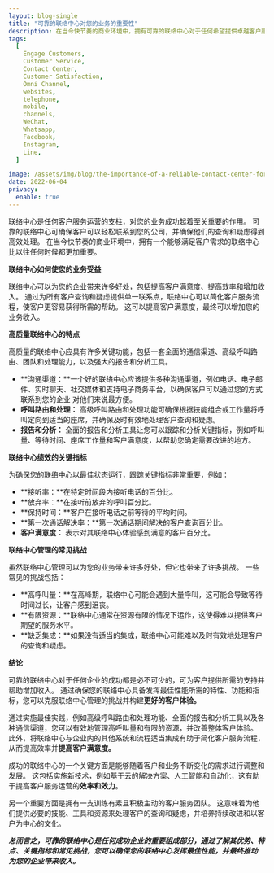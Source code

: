 ```yaml
---
layout: blog-single
title: "可靠的联络中心对您的业务的重要性"
description: 在当今快节奏的商业环境中，拥有可靠的联络中心对于任何希望提供卓越客户服务并留住客户的公司来说都是必不可少的。 在本文中，我们探讨了可靠的联络中心的重要性以及它如何使您的业务受益。
tags:
  [
    Engage Customers,
    Customer Service,
    Contact Center,
    Customer Satisfaction,
    Omni Channel,
    websites,
    telephone,
    mobile,
    channels,
    WeChat,
    Whatsapp,
    Facebook,
    Instagram,
    Line,
  ]

image: /assets/img/blog/the-importance-of-a-reliable-contact-center-for-your-business.jpg
date: 2022-06-04
privacy:
  enable: true
---
```


联络中心是任何客户服务运营的支柱，对您的业务成功起着至关重要的作用。 可靠的联络中心可确保客户可以轻松联系到您的公司，并确保他们的查询和疑虑得到高效处理。 在当今快节奏的商业环境中，拥有一个能够满足客户需求的联络中心比以往任何时候都更加重要。

**联络中心如何使您的业务受益**

联络中心可以为您的企业带来许多好处，包括提高客户满意度、提高效率和增加收入。 通过为所有客户查询和疑虑提供单一联系点，联络中心可以简化客户服务流程，使客户更容易获得所需的帮助。 这可以提高客户满意度，最终可以增加您的业务收入。

**高质量联络中心的特点**

高质量的联络中心应具有许多关键功能，包括一套全面的通信渠道、高级呼叫路由、团队和处理能力，以及强大的报告和分析工具。

- **沟通渠道：**一个好的联络中心应该提供多种沟通渠道，例如电话、电子邮件、实时聊天、社交媒体和支持电子商务平台，以确保客户可以通过您的方式联系到您的企业 对他们来说最方便。
- **呼叫路由和处理：** 高级呼叫路由和处理功能可确保根据技能组合或工作量将呼叫定向到适当的座席，并确保及时有效地处理客户查询和疑虑。
- **报告和分析：** 全面的报告和分析工具让您可以跟踪和分析关键指标，例如呼叫量、等待时间、座席工作量和客户满意度，以帮助您确定需要改进的地方。

**联络中心绩效的关键指标**

为确保您的联络中心以最佳状态运行，跟踪关键指标非常重要，例如：

- **接听率：**在特定时间段内接听电话的百分比。
- **放弃率：**在接听前放弃的呼叫百分比。
- **保持时间：**客户在接听电话之前等待的平均时间。
- **第一次通话解决率：**第一次通话期间解决的客户查询百分比。
- **客户满意度：** 表示对其联络中心体验感到满意的客户百分比。

**联络中心管理的常见挑战**

虽然联络中心管理可以为您的业务带来许多好处，但它也带来了许多挑战。 一些常见的挑战包括：

- **高呼叫量：**在高峰期，联络中心可能会遇到大量呼叫，这可能会导致等待时间过长，让客户感到沮丧。
- **有限资源：**联络中心通常在资源有限的情况下运作，这使得难以提供客户期望的服务水平。
- **缺乏集成：**如果没有适当的集成，联络中心可能难以及时有效地处理客户的查询和疑虑。

**结论**

可靠的联络中心对于任何企业的成功都是必不可少的，可为客户提供所需的支持并帮助增加收入。 通过确保您的联络中心具备发挥最佳性能所需的特性、功能和指标，您可以克服联络中心管理的挑战并构建**更好的客户体验。**

通过实施最佳实践，例如高级呼叫路由和处理功能、全面的报告和分析工具以及各种通信渠道，您可以有效地管理高呼叫量和有限的资源，并改善整体客户体验。 此外，将联络中心与企业内的其他系统和流程适当集成有助于简化客户服务流程，从而提高效率并**提高客户满意度。**

成功的联络中心的一个关键方面是能够随着客户和业务不断变化的需求进行调整和发展。 这包括实施新技术，例如基于云的解决方案、人工智能和自动化，这有助于提高客户服务运营的**效率和效力**。

另一个重要方面是拥有一支训练有素且积极主动的客户服务团队。 这意味着为他们提供必要的技能、工具和资源来处理客户的查询和疑虑，并培养持续改进和以客户为中心的文化。

***总而言之，可靠的联络中心是任何成功企业的重要组成部分，通过了解其优势、特点、关键指标和常见挑战，您可以确保您的联络中心发挥最佳性能，并最终推动 为您的企业带来收入。***
